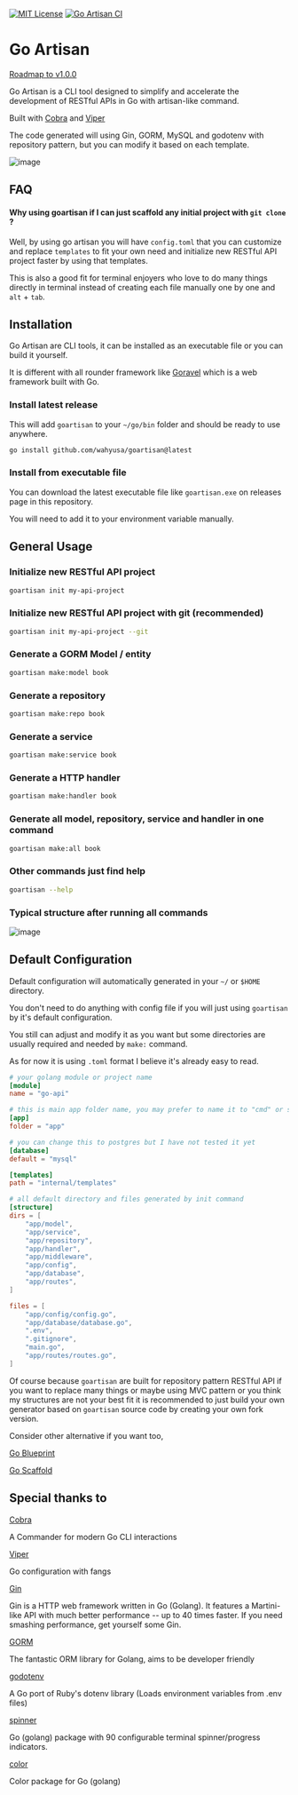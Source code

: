 [![MIT License](https://img.shields.io/badge/License-MIT-green.svg)](https://choosealicense.com/licenses/mit/) [![Go Artisan CI](https://github.com/wahyusa/goartisan/actions/workflows/go.yml/badge.svg)](https://github.com/wahyusa/goartisan/actions/workflows/go.yml)

# Go Artisan

[Roadmap to v1.0.0](https://github.com/users/wahyusa/projects/12/views/1)

Go Artisan is a CLI tool designed to simplify and accelerate the development of RESTful APIs in Go with artisan-like command.

Built with [Cobra](https://github.com/spf13/cobra) and [Viper](https://github.com/spf13/viper)

The code generated will using Gin, GORM, MySQL and godotenv with repository pattern, but you can modify it based on each template.

![image](https://github.com/user-attachments/assets/c8780fcb-6371-4016-96e9-af88113ad426)


## FAQ

#### Why using goartisan if I can just scaffold any initial project with `git clone` ?

Well, by using go artisan you will have `config.toml` that you can customize and replace `templates` to fit your own need and initialize new RESTful API project faster by using that templates.

This is also a good fit for terminal enjoyers who love to do many things directly in terminal instead of creating each file manually one by one and `alt` + `tab`.

## Installation

Go Artisan are CLI tools, it can be installed as an executable file or you can build it yourself.

It is different with all rounder framework like [Goravel](https://goravel.dev) which is a web framework built with Go.

### Install latest release

This will add `goartisan` to your `~/go/bin` folder and should be ready to use anywhere.

```bash
go install github.com/wahyusa/goartisan@latest
```

### Install from executable file

You can download the latest executable file like `goartisan.exe` on releases page in this repository.

You will need to add it to your environment variable manually.

## General Usage

### Initialize new RESTful API project

```bash
goartisan init my-api-project
```

### Initialize new RESTful API project with git (recommended)

```bash
goartisan init my-api-project --git
```

### Generate a GORM Model / entity

```bash
goartisan make:model book
```

### Generate a repository

```bash
goartisan make:repo book
```

### Generate a service

```bash
goartisan make:service book
```

### Generate a HTTP handler

```bash
goartisan make:handler book
```

### Generate all model, repository, service and handler in one command

```bash
goartisan make:all book
```

### Other commands just find help

```bash
goartisan --help
```

### Typical structure after running all commands

![image](https://github.com/user-attachments/assets/633cbd7b-e846-484e-a639-639ee81f3023)


## Default Configuration

Default configuration will automatically generated in your `~/` or `$HOME` directory.

You don't need to do anything with config file if you will just using `goartisan` by it's default configuration.

You still can adjust and modify it as you want but some directories are usually required and needed by `make:` command.

As for now it is using `.toml` format I believe it's already easy to read.

```toml
# your golang module or project name
[module]
name = "go-api"

# this is main app folder name, you may prefer to name it to "cmd" or something
[app]
folder = "app"

# you can change this to postgres but I have not tested it yet
[database]
default = "mysql"

[templates]
path = "internal/templates"

# all default directory and files generated by init command
[structure]
dirs = [
    "app/model",
    "app/service",
    "app/repository",
    "app/handler",
    "app/middleware",
    "app/config",
    "app/database",
    "app/routes",
]

files = [
    "app/config/config.go",
    "app/database/database.go",
    ".env",
    ".gitignore",
    "main.go",
    "app/routes/routes.go",
]
```

Of course because `goartisan` are built for repository pattern RESTful API if you want to replace many things or maybe using MVC pattern or you think my structures are not your best fit it is recommended to just build your own generator based on `goartisan` source code by creating your own fork version.

Consider other alternative if you want too,

[Go Blueprint](https://github.com/Melkeydev/go-blueprint)

[Go Scaffold](https://github.com/go-scaffold/go-scaffold)

## Special thanks to

[Cobra](https://github.com/spf13/cobra)

A Commander for modern Go CLI interactions 

[Viper](https://github.com/spf13/viper)

Go configuration with fangs 

[Gin](https://github.com/gin-gonic/gin)

Gin is a HTTP web framework written in Go (Golang). It features a Martini-like API with much better performance -- up to 40 times faster. If you need smashing performance, get yourself some Gin. 

[GORM](https://github.com/go-gorm/gorm)

The fantastic ORM library for Golang, aims to be developer friendly 

[godotenv](https://github.com/joho/godotenv)

A Go port of Ruby's dotenv library (Loads environment variables from .env files) 

[spinner](https://github.com/briandowns/spinner)

Go (golang) package with 90 configurable terminal spinner/progress indicators. 

[color](https://github.com/fatih/color)

Color package for Go (golang) 
